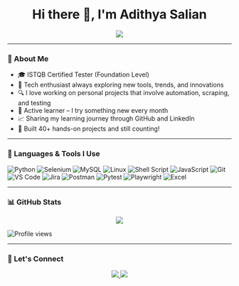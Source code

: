 <h1 align="center">Hi there 👋, I'm Adithya Salian</h1>

<p align="center">
  <img src="https://readme-typing-svg.herokuapp.com?font=Fira+Code&size=22&pause=1000&color=00C2FF&center=true&vCenter=true&width=435&lines=I+love+tech+%F0%9F%94%8C;Always+learning+new+tools+%F0%9F%93%9A;Python+%7C+Selenium+%7C+MySQL+%7C+Linux" />
</p>

---

### 🚀 About Me

- 🎓 ISTQB Certified Tester (Foundation Level)  
- 🧠 Tech enthusiast always exploring new tools, trends, and innovations  
- 🔍 I love working on personal projects that involve automation, scraping, and testing  
- 📘 Active learner – I try something new every month  
- 📈 Sharing my learning journey through GitHub and LinkedIn  
- 🧪 Built 40+ hands-on projects and still counting!  

---

### 🧰 Languages & Tools I Use

![Python](https://img.shields.io/badge/-Python-3776AB?style=for-the-badge&logo=python&logoColor=white)
![Selenium](https://img.shields.io/badge/-Selenium-43B02A?style=for-the-badge&logo=selenium&logoColor=white)
![MySQL](https://img.shields.io/badge/-MySQL-4479A1?style=for-the-badge&logo=mysql&logoColor=white)
![Linux](https://img.shields.io/badge/-Linux-FCC624?style=for-the-badge&logo=linux&logoColor=black)
![Shell Script](https://img.shields.io/badge/-Shell-4EAA25?style=for-the-badge&logo=gnu-bash&logoColor=white)
![JavaScript](https://img.shields.io/badge/-JavaScript-F7DF1E?style=for-the-badge&logo=javascript&logoColor=black)
![Git](https://img.shields.io/badge/-Git-F05032?style=for-the-badge&logo=git&logoColor=white)
![VS Code](https://img.shields.io/badge/-VS%20Code-007ACC?style=for-the-badge&logo=visual-studio-code&logoColor=white)
![Jira](https://img.shields.io/badge/-Jira-0052CC?style=for-the-badge&logo=jira&logoColor=white)
![Postman](https://img.shields.io/badge/-Postman-FF6C37?style=for-the-badge&logo=postman&logoColor=white)
![Pytest](https://img.shields.io/badge/-Pytest-0A9EDC?style=for-the-badge&logo=pytest&logoColor=white)
![Playwright](https://img.shields.io/badge/-Playwright-2AC760?style=for-the-badge&logo=playwright&logoColor=white)
![Excel](https://img.shields.io/badge/-Excel-217346?style=for-the-badge&logo=microsoft-excel&logoColor=white)

---

### 📊 GitHub Stats

<p align="center">
  <img src="https://github-readme-streak-stats.herokuapp.com/?user=AdithyaSalian23&theme=tokyonight" />
</p>

![Profile views](https://komarev.com/ghpvc/?username=AdithyaSalian23&color=blue)

---

### 🔗 Let's Connect

<p align="center">
  <a href="https://www.linkedin.com/in/adithyasalian/" target="_blank">
    <img src="https://img.shields.io/badge/-LinkedIn-0A66C2?style=for-the-badge&logo=linkedin&logoColor=white" />
  </a>
  <a href="https://github.com/AdithyaSalian23" target="_blank">
    <img src="https://img.shields.io/badge/-GitHub-181717?style=for-the-badge&logo=github&logoColor=white" />
  </a>
</p>
